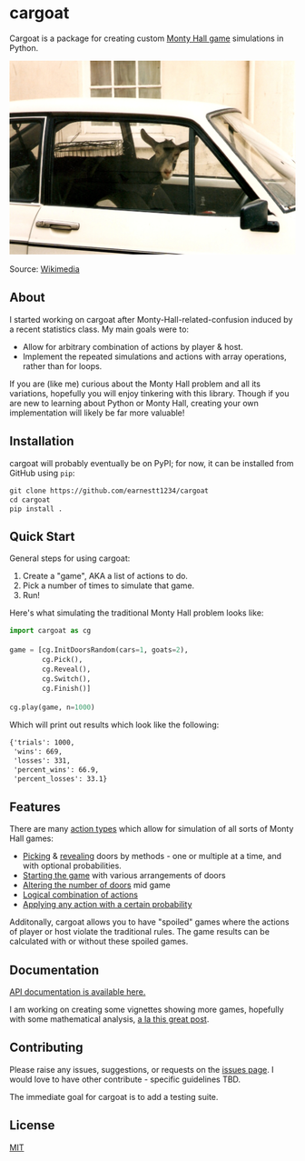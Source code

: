 # cargoat
Cargoat is a package for creating custom [Monty Hall game](https://en.wikipedia.org/wiki/Monty_Hall_problem) simulations in Python.

![](https://raw.githubusercontent.com/earnestt1234/cargoat/main/img/goat_in_a_car.jpg)

Source: [Wikimedia](https://commons.wikimedia.org/wiki/File:Goat_in_a_car.jpg)

## About

I started working on cargoat after Monty-Hall-related-confusion induced by a recent statistics class.  My main goals were to:

- Allow for arbitrary combination of actions by player & host.
- Implement the repeated simulations and actions with array operations, rather than for loops.

If you are (like me) curious about the Monty Hall problem and all its variations, hopefully you will enjoy tinkering with this library.  Though if you are new to learning about Python or Monty Hall, creating your own implementation will likely be far more valuable!

## Installation

cargoat will probably eventually be on PyPI; for now, it can be installed from GitHub using `pip`:

```
git clone https://github.com/earnestt1234/cargoat
cd cargoat
pip install .
```

## Quick Start

General steps for using cargoat:

1. Create a "game", AKA a list of actions to do.
2. Pick a number of times to simulate that game.
3. Run!

Here's what simulating the traditional Monty Hall problem looks like:

```python
import cargoat as cg

game = [cg.InitDoorsRandom(cars=1, goats=2),
        cg.Pick(),
        cg.Reveal(),
        cg.Switch(),
        cg.Finish()]

cg.play(game, n=1000)
```

Which will print out results which look like the following:

```
{'trials': 1000,
 'wins': 669,
 'losses': 331,
 'percent_wins': 66.9,
 'percent_losses': 33.1}
```

## Features

There are many [action types](https://earnestt1234.github.io/cargoat/cargoat/actions/index.html) which allow for simulation of all sorts of Monty Hall games:

- [Picking](https://earnestt1234.github.io/cargoat/cargoat/index.html#cargoat.Pick) & [revealing](https://earnestt1234.github.io/cargoat/cargoat/index.html#cargoat.Reveal) doors by methods - one or multiple at a time, and with optional probabilities.
- [Starting the game](https://earnestt1234.github.io/cargoat/cargoat/actions/initialization.html) with various arrangements of doors
- [Altering the number of doors](https://earnestt1234.github.io/cargoat/cargoat/actions/remodeling.html) mid game
- [Logical combination of actions](https://earnestt1234.github.io/cargoat/cargoat/actions/index.html#cargoat.actions.IfElse)
- [Applying any action with a certain probability](https://earnestt1234.github.io/cargoat/cargoat/actions/index.html#cargoat.actions.ChanceTo)

Additonally, cargoat allows you to have "spoiled" games where the actions of player or host violate the traditional rules.  The game results can be calculated with or without these spoiled games.

## Documentation

[API documentation is available here.](https://earnestt1234.github.io/cargoat/cargoat/) 

I am working on creating some vignettes showing more games, hopefully with some mathematical analysis, [a la this great post](https://www.untrammeledmind.com/2018/11/monty-hall-problem-and-variations-intuitive-solutions/).

## Contributing

Please raise any issues, suggestions, or requests on the [issues page](https://github.com/earnestt1234/cargoat/issues).  I would love to have other contribute - specific guidelines TBD.

The immediate goal for cargoat is to add a testing suite.

## License

[MIT](https://github.com/earnestt1234/cargoat/blob/main/LICENSE)

